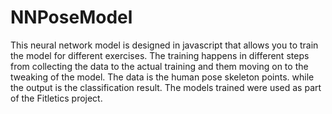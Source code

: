 # NNPoseModel
This neural network model is designed in javascript that allows you to train the model for different exercises. 
The training happens in different steps from collecting the data to the actual training and them moving on to the tweaking of the model.
The data is the human pose skeleton points.
while the output is the classification result.
The models trained were used as part of the Fitletics project. 
